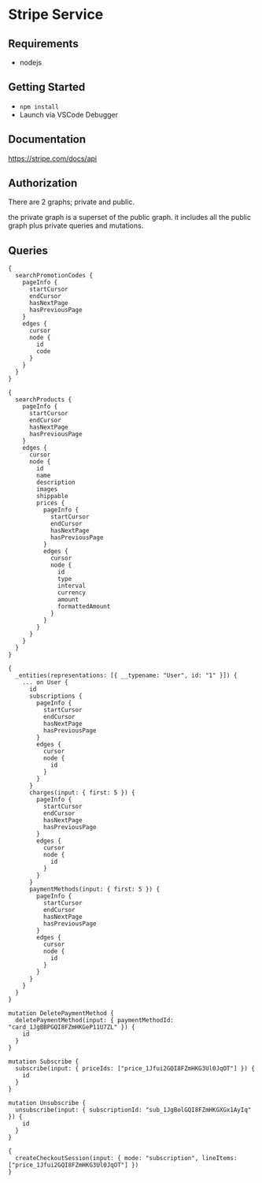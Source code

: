 # Stripe Service

## Requirements

- nodejs

## Getting Started

- `npm install`
- Launch via VSCode Debugger

## Documentation

https://stripe.com/docs/api

## Authorization

There are 2 graphs; private and public.

the private graph is a superset of the public graph. it includes all the public graph plus private queries and mutations.

## Queries

```gql
{
  searchPromotionCodes {
    pageInfo {
      startCursor
      endCursor
      hasNextPage
      hasPreviousPage
    }
    edges {
      cursor
      node {
        id
        code
      }
    }
  }
}
```


```gql
{
  searchProducts {
    pageInfo {
      startCursor
      endCursor
      hasNextPage
      hasPreviousPage
    }
    edges {
      cursor
      node {
        id
        name 
        description
        images
        shippable
        prices {
          pageInfo {
            startCursor
            endCursor
            hasNextPage
            hasPreviousPage
          }
          edges {
            cursor
            node {
              id
              type
              interval
              currency
              amount
              formattedAmount
            }
          }
        }
      }
    }
  }
}
```


```gql
{
  _entities(representations: [{ __typename: "User", id: "1" }]) {
    ... on User {
      id
      subscriptions {
        pageInfo {
          startCursor
          endCursor
          hasNextPage
          hasPreviousPage
        }
        edges {
          cursor
          node {
            id
          }
        }
      }
      charges(input: { first: 5 }) {
        pageInfo {
          startCursor
          endCursor
          hasNextPage
          hasPreviousPage
        }
        edges {
          cursor
          node {
            id
          }
        }
      }
      paymentMethods(input: { first: 5 }) {
        pageInfo {
          startCursor
          endCursor
          hasNextPage
          hasPreviousPage
        }
        edges {
          cursor
          node {
            id
          }
        }
      }
    }
  }
}
```

```gql
mutation DeletePaymentMethod {
  deletePaymentMethod(input: { paymentMethodId: "card_1JgBBPGQI8FZmHKGeP11U7ZL" }) {
    id
  }
}
```

```gql
mutation Subscribe {
  subscribe(input: { priceIds: ["price_1Jfui2GQI8FZmHKG3Ul0JqOT"] }) {
    id
  }
}
```

```gql
mutation Unsubscribe {
  unsubscribe(input: { subscriptionId: "sub_1JgBolGQI8FZmHKGXGx1AyIq" }) {
    id
  }
}
```

```gql
{
  createCheckoutSession(input: { mode: "subscription", lineItems: ["price_1Jfui2GQI8FZmHKG3Ul0JqOT"] })
}
```